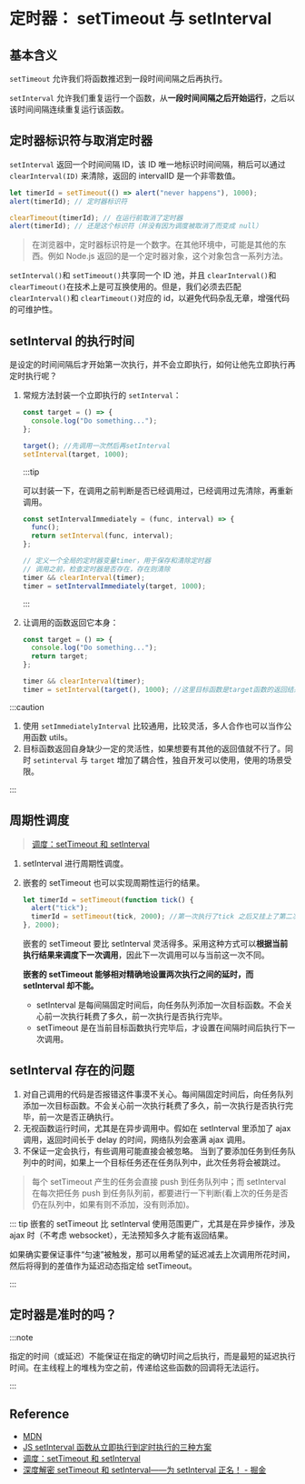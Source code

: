 # 定时器： setTimeout 与 setInterval

## 基本含义

`setTimeout` 允许我们将函数推迟到一段时间间隔之后再执行。

`setInterval` 允许我们重复运行一个函数，从**一段时间间隔之后开始运行**，之后以该时间间隔连续重复运行该函数。

## 定时器标识符与取消定时器

`setInterval` 返回一个时间间隔 ID，该 ID 唯一地标识时间间隔，稍后可以通过 `clearInterval(ID)` 来清除，返回的 intervalID 是一个非零数值。

```js
let timerId = setTimeout(() => alert("never happens"), 1000);
alert(timerId); // 定时器标识符

clearTimeout(timerId); // 在运行前取消了定时器
alert(timerId); // 还是这个标识符（并没有因为调度被取消了而变成 null）
```

> 在浏览器中，定时器标识符是一个数字。在其他环境中，可能是其他的东西。例如 Node.js 返回的是一个定时器对象，这个对象包含一系列方法。

`setInterval()`和 `setTimeout()`共享同一个 ID 池，并且 `clearInterval()`和 `clearTimeout()`在技术上是可互换使用的。但是，我们必须去匹配 `clearInterval()`和 `clearTimeout()`对应的 id，以避免代码杂乱无章，增强代码的可维护性。

## setInterval 的执行时间

是设定的时间间隔后才开始第一次执行，并不会立即执行，如何让他先立即执行再定时执行呢？

1. 常规方法封装一个立即执行的 `setInterval`：

   ```js
   const target = () => {
     console.log("Do something...");
   };

   target(); //先调用一次然后再setInterval
   setInterval(target, 1000);
   ```

   :::tip

   可以封装一下，在调用之前判断是否已经调用过，已经调用过先清除，再重新调用。

   ```js
   const setIntervalImmediately = (func, interval) => {
     func();
     return setInterval(func, interval);
   };

   // 定义一个全局的定时器变量timer，用于保存和清除定时器
   // 调用之前，检查定时器是否存在，存在则清除
   timer && clearInterval(timer);
   timer = setIntervalImmediately(target, 1000);
   ```

   :::

2. 让调用的函数返回它本身：

   ```js
   const target = () => {
     console.log("Do something...");
     return target;
   };

   timer && clearInterval(timer);
   timer = setInterval(target(), 1000); //这里目标函数是target函数的返回结果，会先执行一次，然后将返回值放到setInterval的队列里，很巧妙！
   ```

:::caution

1. 使用 `setImmediatelyInterval` 比较通用，比较灵活，多人合作也可以当作公用函数 utils。
2. 目标函数返回自身缺少一定的灵活性，如果想要有其他的返回值就不行了。同时 `setinterval` 与 `target` 增加了耦合性，独自开发可以使用，使用的场景受限。

:::

## 周期性调度

> [调度：setTimeout 和 setInterval](https://zh.javascript.info/settimeout-setinterval#setinterval)

1. setInterval 进行周期性调度。
2. 嵌套的 setTimeout 也可以实现周期性运行的结果。

   ```js
   let timerId = setTimeout(function tick() {
     alert("tick");
     timerId = setTimeout(tick, 2000); //第一次执行了tick 之后又挂上了第二次
   }, 2000);
   ```

   嵌套的 setTimeout 要比 setInterval 灵活得多。采用这种方式可以**根据当前执行结果来调度下一次调用**，因此下一次调用可以与当前这一次不同。

   **嵌套的 setTimeout 能够相对精确地设置两次执行之间的延时，而 setInterval 却不能。**

   - setInterval 是每间隔固定时间后，向任务队列添加一次目标函数。不会关心前一次执行耗费了多久，前一次执行是否执行完毕。
   - setTimeout 是在当前目标函数执行完毕后，才设置在间隔时间后执行下一次调用。

## setInterval 存在的问题

1. 对自己调用的代码是否报错这件事漠不关心。每间隔固定时间后，向任务队列添加一次目标函数。不会关心前一次执行耗费了多久，前一次执行是否执行完毕，前一次是否正确执行。
2. 无视函数运行时间，尤其是在异步调用中。假如在 setInterval 里添加了 ajax 调用，返回时间长于 delay 的时间，网络队列会塞满 ajax 调用。
3. 不保证一定会执行，有些调用可能直接会被忽略。 当到了要添加任务到任务队列中的时间，如果上一个目标任务还在任务队列中，此次任务将会被跳过。

> 每个 setTimeout 产生的任务会直接 push 到任务队列中；而 setInterval 在每次把任务 push 到任务队列前，都要进行一下判断(看上次的任务是否仍在队列中，如果有则不添加，没有则添加)。

::: tip 嵌套的 setTimeout 比 setInterval 使用范围更广，尤其是在异步操作，涉及 ajax 时（不考虑 websocket），无法预知多久才能有返回结果。

如果确实要保证事件“匀速”被触发，那可以用希望的延迟减去上次调用所花时间，然后将得到的差值作为延迟动态指定给 setTimeout。

:::

## 定时器是准时的吗？

:::note

指定的时间（或延迟）不能保证在指定的确切时间之后执行，而是最短的延迟执行时间。在主线程上的堆栈为空之前，传递给这些函数的回调将无法运行。

:::

## Reference

- [MDN](https://developer.mozilla.org/zh-CN/docs/Web/API/setInterval)
- [JS setInterval 函数从立即执行到定时执行的三种方案](https://blog.csdn.net/qq_39075021/article/details/110137215)
- [调度：setTimeout 和 setInterval](https://zh.javascript.info/settimeout-setinterval#setinterval)
- [深度解密 setTimeout 和 setInterval——为 setInterval 正名！ - 掘金](https://juejin.cn/post/6844903773622501383#heading-15)
